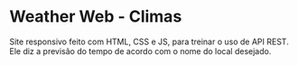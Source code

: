 # Weather Web - Climas
Site responsivo feito com HTML, CSS e JS, para treinar o uso de API REST. Ele diz a previsão do tempo de acordo com o nome do local desejado.
